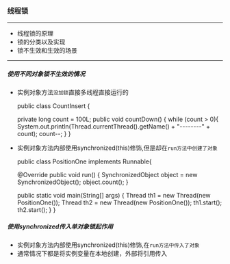### 线程锁
***
- 线程锁的原理
- 锁的分类以及实现
- 锁不生效和生效的场景

***

##### 使用不同对象锁不生效的情况
- 实例对象方法`没加锁`直接多线程直接运行的


    public class CountInsert {
    
    private long count = 100L;
        public   void countDown() {
            while (count > 0){
                System.out.println(Thread.currentThread().getName() + "--------" + count);
                count--;
            }
    }
    
- 实例对象方法内部使用synchronized(this)修饰,但是却在`run方法中创建了对象`


    public class PositionOne implements Runnable{

    @Override
    public void run() {
        SynchronizedObject object = new SynchronizedObject();
        object.count();
    }

    public static void main(String[] args) {
        Thread th1 = new Thread(new PositionOne());
        Thread th2 = new Thread(new PositionOne());
        th1.start();
        th2.start();
        }
    } 
    
##### 使用synchronized传入单对象锁起作用  
- 实例对象方法内部使用synchronized(this)修饰,在`run方法中传入了对象`
- 通常情况下都是将实例变量在本地创建，外部将引用传入